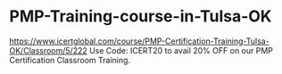 # PMP-Training-course-in-Tulsa-OK
https://www.icertglobal.com/course/PMP-Certification-Training-Tulsa-OK/Classroom/5/222     Use Code: ICERT20 to avail 20% OFF on our PMP Certification Classroom Training.
